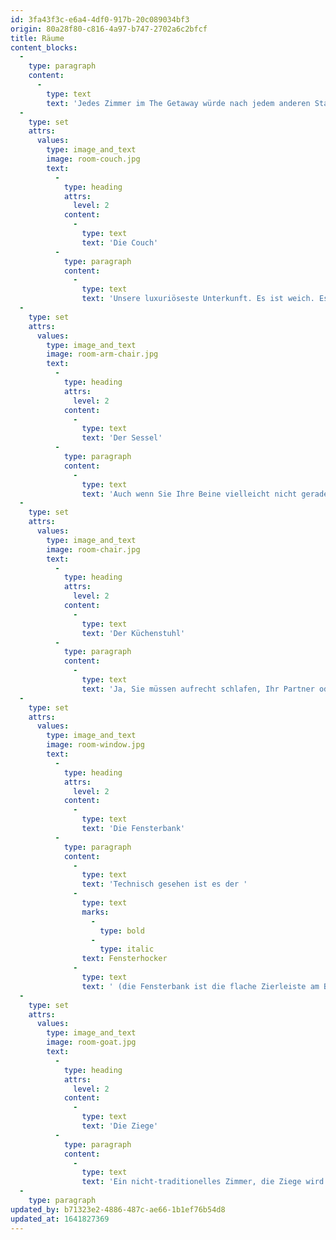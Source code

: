 ```yaml
---
id: 3fa43f3c-e6a4-4df0-917b-20c089034bf3
origin: 80a28f80-c816-4a97-b747-2702a6c2bfcf
title: Räume
content_blocks:
  -
    type: paragraph
    content:
      -
        type: text
        text: 'Jedes Zimmer im The Getaway würde nach jedem anderen Standard als Möbelstück bezeichnet werden. Jedes Zimmer ist flach genug zum Schlafen und bietet Platz für zwei Erwachsene, drei Kinder oder achtzehn bis sechsundzwanzig Wassermelonen.'
  -
    type: set
    attrs:
      values:
        type: image_and_text
        image: room-couch.jpg
        text:
          -
            type: heading
            attrs:
              level: 2
            content:
              -
                type: text
                text: 'Die Couch'
          -
            type: paragraph
            content:
              -
                type: text
                text: 'Unsere luxuriöseste Unterkunft. Es ist weich. Es ist flach. Es hat eine Decke. Es hat Kissen. Was könnte man mehr verlangen? (Sag nicht Privatsphäre. Die Couch hat sehr wenig Privatsphäre.)'
  -
    type: set
    attrs:
      values:
        type: image_and_text
        image: room-arm-chair.jpg
        text:
          -
            type: heading
            attrs:
              level: 2
            content:
              -
                type: text
                text: 'Der Sessel'
          -
            type: paragraph
            content:
              -
                type: text
                text: 'Auch wenn Sie Ihre Beine vielleicht nicht gerade ausstrecken können, ist es sicher gemütlich. Beinhaltet eine breite Kollektion verschiedener Tierhaare und Pelze ohne Aufpreis.'
  -
    type: set
    attrs:
      values:
        type: image_and_text
        image: room-chair.jpg
        text:
          -
            type: heading
            attrs:
              level: 2
            content:
              -
                type: text
                text: 'Der Küchenstuhl'
          -
            type: paragraph
            content:
              -
                type: text
                text: 'Ja, Sie müssen aufrecht schlafen, Ihr Partner oder Ihre Kinder müssen sich auf Ihrem Schoß zusammenrollen und Ihre Milch wird vor Ihnen einschlafen, aber ist es nicht ein Kurzurlaub, in der Nähe Ihrer Lieben zu sein?'
  -
    type: set
    attrs:
      values:
        type: image_and_text
        image: room-window.jpg
        text:
          -
            type: heading
            attrs:
              level: 2
            content:
              -
                type: text
                text: 'Die Fensterbank'
          -
            type: paragraph
            content:
              -
                type: text
                text: 'Technisch gesehen ist es der '
              -
                type: text
                marks:
                  -
                    type: bold
                  -
                    type: italic
                text: Fensterhocker
              -
                type: text
                text: ' (die Fensterbank ist die flache Zierleiste am Boden des Fensters außen), aber wir spalten hier keine Haare. Wir empfehlen, die Socken auszuziehen und die Füße in die kühle Luft von Narnia baumeln zu lassen. Nur nicht rausfallen. Bitte.'
  -
    type: set
    attrs:
      values:
        type: image_and_text
        image: room-goat.jpg
        text:
          -
            type: heading
            attrs:
              level: 2
            content:
              -
                type: text
                text: 'Die Ziege'
          -
            type: paragraph
            content:
              -
                type: text
                text: 'Ein nicht-traditionelles Zimmer, die Ziege wird Sie die ganze Nacht warm halten. Wir erwarten, dass Sie die Aussicht, an einem unerwarteten Ort aufzuwachen, als aufregend empfinden.'
  -
    type: paragraph
updated_by: b71323e2-4886-487c-ae66-1b1ef76b54d8
updated_at: 1641827369
---
```

